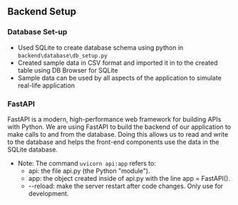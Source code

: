 ## Backend Setup

### Database Set-up
- Used SQLite to create database schema using python in `backend\database\db_setup.py`
- Created sample data in CSV format and imported it in to the created table using DB Browser for SQLite
- Sample data can be used by all aspects of the application to simulate real-life application

### FastAPI

FastAPI is a modern, high-performance web framework for building APIs with Python. We are using FastAPI to build the backend of our application to make calls to and from the database. Doing this allows us to read and write to the database and helps the front-end components use the data in the SQLite database.

- Note: The command `uvicorn api:app` refers to:
    - api: the file api.py (the Python "module").
    - app: the object created inside of api.py with the line app = FastAPI().
    - --reload: make the server restart after code changes. Only use for development.

